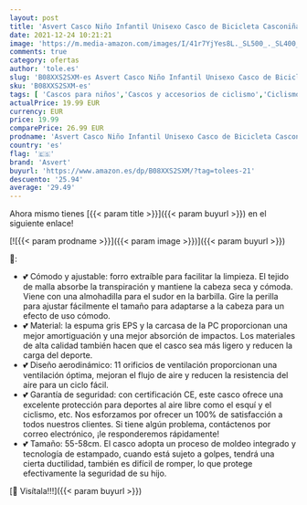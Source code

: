 ```yaml
---
layout: post
title: 'Asvert Casco Niño Infantil Unisexo Casco de Bicicleta Casconiña Casco Deportivo Tamaño M 55-58cm Casco de Graffiti Skateboard Ciclisimo  Azul  M '
date: 2021-12-24 10:21:21
image: 'https://m.media-amazon.com/images/I/41r7YjYes8L._SL500_._SL400_.jpg'
comments: true
category: ofertas
author: 'tole.es'
slug: 'B08XXS2SXM-es Asvert Casco Niño Infantil Unisexo Casco de Bicicleta...'
sku: 'B08XXS2SXM-es'
tags: [ 'Cascos para niños','Cascos y accesorios de ciclismo','Ciclismo','Deportes y aire libre','Ropa y equipo para deportes','asvert','bicicleta', ]
actualPrice: 19.99 EUR
currency: EUR
price: 19.99
comparePrice: 26.99 EUR
prodname: 'Asvert Casco Niño Infantil Unisexo Casco de Bicicleta Casconiña Casco Deportivo Tamaño M 55-58cm Casco de Graffiti Skateboard Ciclisimo  Azul  M '
country: 'es'
flag: '🇪🇸'
brand: 'Asvert'
buyurl: 'https://www.amazon.es/dp/B08XXS2SXM/?tag=tolees-21'
descuento: '25.94'
average: '29.49'
---
```


Ahora mismo tienes [{{< param title >}}]({{< param buyurl >}}) en el siguiente enlace!

[![{{< param prodname >}}]({{< param image >}})]({{< param buyurl >}})

🔎:

- 💕 Cómodo y ajustable: forro extraíble para facilitar la limpieza. El tejido de malla absorbe la transpiración y mantiene la cabeza seca y cómoda. Viene con una almohadilla para el sudor en la barbilla. Gire la perilla para ajustar fácilmente el tamaño para adaptarse a la cabeza para un efecto de uso cómodo.
- 💕 Material: la espuma gris EPS y la carcasa de la PC proporcionan una mejor amortiguación y una mejor absorción de impactos. Los materiales de alta calidad también hacen que el casco sea más ligero y reducen la carga del deporte.
- 💕 Diseño aerodinámico: 11 orificios de ventilación proporcionan una ventilación óptima, mejoran el flujo de aire y reducen la resistencia del aire para un ciclo fácil.
- 💕 Garantía de seguridad: con certificación CE, este casco ofrece una excelente protección para deportes al aire libre como el esquí y el ciclismo, etc. Nos esforzamos por ofrecer un 100% de satisfacción a todos nuestros clientes. Si tiene algún problema, contáctenos por correo electrónico, ¡le responderemos rápidamente!
- 💕 Tamaño: 55-58cm. El casco adopta un proceso de moldeo integrado y tecnología de estampado, cuando está sujeto a golpes, tendrá una cierta ductilidad, también es difícil de romper, lo que protege efectivamente la seguridad de su hijo.

[🛒 Visítala!!!]({{< param buyurl >}})
